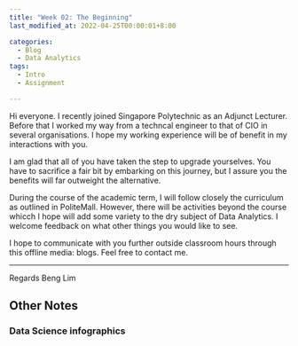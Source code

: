 ```yaml
---
title: "Week 02: The Beginning"
last_modified_at: 2022-04-25T00:00:01+8:00

categories:
  - Blog
  - Data Analytics
tags:
  - Intro
  - Assignment

---
```


Hi everyone. I recently joined Singapore Polytechnic as an Adjunct Lecturer. Before that I worked my way from a techncal engineer to that of CIO in several organisations. I hope my working experience will be of benefit in my interactions with you.

I am glad that all of you have taken the step to upgrade yourselves. You have to sacrifice a fair bit by embarking on this journey, but I assure you the benefits will far outweight the alternative.

During the course of the academic term, I will follow closely the curriculum as outlined in PoliteMall. However, there will be activities beyond the course whicch I hope will add some variety to the dry subject of Data Analytics. I welcome feedback on what other things you would like to see.

I hope to communicate with you further outside classroom hours through this offline media: blogs. Feel free to contact me.

---
Regards
Beng Lim



## Other Notes

### Data Science infographics


